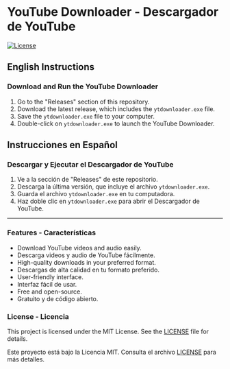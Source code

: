 # YouTube Downloader - Descargador de YouTube

[![License](https://img.shields.io/badge/License-MIT-blue.svg)](https://opensource.org/licenses/MIT)

## English Instructions

### Download and Run the YouTube Downloader

1. Go to the "Releases" section of this repository.
2. Download the latest release, which includes the `ytdownloader.exe` file.
3. Save the `ytdownloader.exe` file to your computer.
4. Double-click on `ytdownloader.exe` to launch the YouTube Downloader.

## Instrucciones en Español

### Descargar y Ejecutar el Descargador de YouTube

1. Ve a la sección de "Releases" de este repositorio.
2. Descarga la última versión, que incluye el archivo `ytdownloader.exe`.
3. Guarda el archivo `ytdownloader.exe` en tu computadora.
4. Haz doble clic en `ytdownloader.exe` para abrir el Descargador de YouTube.

---

### Features - Características

- Download YouTube videos and audio easily.
- Descarga videos y audio de YouTube fácilmente.
- High-quality downloads in your preferred format.
- Descargas de alta calidad en tu formato preferido.
- User-friendly interface.
- Interfaz fácil de usar.
- Free and open-source.
- Gratuito y de código abierto.

### License - Licencia

This project is licensed under the MIT License. See the [LICENSE](LICENSE) file for details.

Este proyecto está bajo la Licencia MIT. Consulta el archivo [LICENSE](LICENSE) para más detalles.
